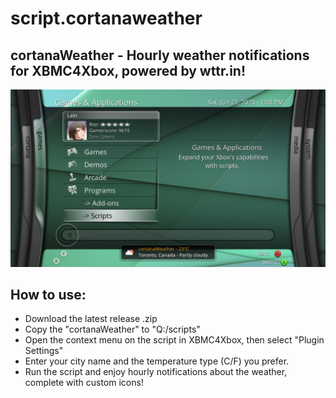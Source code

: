 # script.cortanaweather
## cortanaWeather - Hourly weather notifications for XBMC4Xbox, powered by wttr.in!

![](https://github.com/faithvoid/script.cortanaweather/blob/main/screenshots/notification.jpg)

## How to use:
- Download the latest release .zip
- Copy the "cortanaWeather" to "Q:/scripts"
- Open the context menu on the script in XBMC4Xbox, then select "Plugin Settings"
- Enter your city name and the temperature type (C/F) you prefer.
- Run the script and enjoy hourly notifications about the weather, complete with custom icons!

